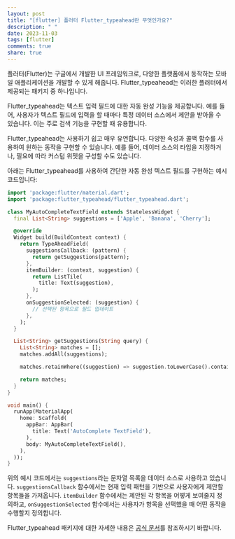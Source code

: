 ```yaml
---
layout: post
title: "[flutter] 플러터 Flutter_typeahead란 무엇인가요?"
description: " "
date: 2023-11-03
tags: [flutter]
comments: true
share: true
---
```


플러터(Flutter)는 구글에서 개발한 UI 프레임워크로, 다양한 플랫폼에서 동작하는 모바일 애플리케이션을 개발할 수 있게 해줍니다. Flutter_typeahead는 이러한 플러터에서 제공되는 패키지 중 하나입니다.

Flutter_typeahead는 텍스트 입력 필드에 대한 자동 완성 기능을 제공합니다. 예를 들어, 사용자가 텍스트 필드에 입력을 할 때마다 특정 데이터 소스에서 제안을 받아올 수 있습니다. 이는 주로 검색 기능을 구현할 때 유용합니다.

Flutter_typeahead는 사용하기 쉽고 매우 유연합니다. 다양한 속성과 콜백 함수를 사용하여 원하는 동작을 구현할 수 있습니다. 예를 들어, 데이터 소스의 타입을 지정하거나, 필요에 따라 커스텀 위젯을 구성할 수도 있습니다.

아래는 Flutter_typeahead를 사용하여 간단한 자동 완성 텍스트 필드를 구현하는 예시 코드입니다:

```dart
import 'package:flutter/material.dart';
import 'package:flutter_typeahead/flutter_typeahead.dart';

class MyAutoCompleteTextField extends StatelessWidget {
  final List<String> suggestions = ['Apple', 'Banana', 'Cherry'];

  @override
  Widget build(BuildContext context) {
    return TypeAheadField(
      suggestionsCallback: (pattern) {
        return getSuggestions(pattern);
      },
      itemBuilder: (context, suggestion) {
        return ListTile(
          title: Text(suggestion),
        );
      },
      onSuggestionSelected: (suggestion) {
        // 선택된 항목으로 필드 업데이트
      },
    );
  }

  List<String> getSuggestions(String query) {
    List<String> matches = [];
    matches.addAll(suggestions);

    matches.retainWhere((suggestion) => suggestion.toLowerCase().contains(query.toLowerCase()));

    return matches;
  }
}

void main() {
  runApp(MaterialApp(
    home: Scaffold(
      appBar: AppBar(
        title: Text('AutoComplete TextField'),
      ),
      body: MyAutoCompleteTextField(),
    ),
  ));
}
```

위의 예시 코드에서는 `suggestions`라는 문자열 목록을 데이터 소스로 사용하고 있습니다. `suggestionsCallback` 함수에서는 현재 입력 패턴을 기반으로 사용자에게 제안할 항목들을 가져옵니다. `itemBuilder` 함수에서는 제안된 각 항목을 어떻게 보여줄지 정의하고, `onSuggestionSelected` 함수에서는 사용자가 항목을 선택했을 때 어떤 동작을 수행할지 정의합니다.

Flutter_typeahead 패키지에 대한 자세한 내용은 [공식 문서](https://pub.dev/packages/flutter_typeahead)를 참조하시기 바랍니다.
